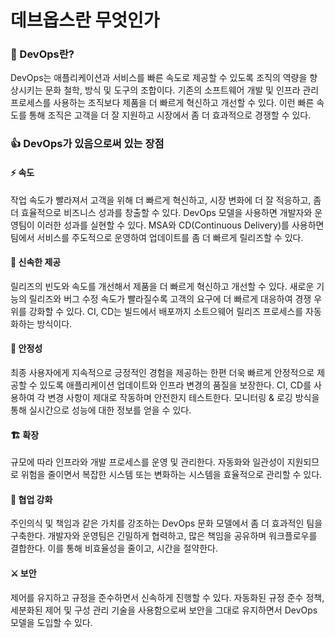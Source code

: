 # 데브옵스란 무엇인가

### 📌 DevOps란?

DevOps는 애플리케이션과 서비스를 빠른 속도로 제공할 수 있도록 조직의 역량을 향상시키는 문화 철학, 방식 및 도구의 조합이다. 기존의 소프트웨어 개발 및 인프라 관리 프로세스를 사용하는 조직보다 제품을 더 빠르게 혁신하고 개선할 수 있다. 이런 빠른 속도를 통해 조직은 고객을 더 잘 지원하고 시장에서 좀 더 효과적으로 경쟁할 수 있다.



### 👍 DevOps가 있음으로써 있는 장점

#### ⚡ 속도

작업 속도가 빨라져서 고객을 위해 더 빠르게 혁신하고, 시장 변화에 더 잘 적응하고, 좀 더 효율적으로 비즈니스 성과를 창출할 수 있다. DevOps 모델을 사용하면 개발자와 운영팀이 이러한 성과를 실현할 수 있다. MSA와 CD(Continuous Delivery)를 사용하면 팀에서 서비스를 주도적으로 운영하여 업데이트를 좀 더 빠르게 릴리즈할 수 있다.

#### 🎁 신속한 제공

릴리즈의 빈도와 속도를 개선해서 제품을 더 빠르게 혁신하고 개선할 수 있다. 새로운 기능의 릴리즈와 버그 수정 속도가 빨라질수록 고객의 요구에 더 빠르게 대응하여 경쟁 우위를 강화할 수 있다. CI, CD는 빌드에서 배포까지 소트으웨어 릴리즈 프로세스를 자동화하는 방식이다.

#### 🏰 안정성

최종 사용자에게 지속적으로 긍정적인 경험을 제공하는 한편 더욱 빠르게 안정적으로 제공할 수 있도록 애플리케이션 업데이트와 인프라 변경의 품질을 보장한다. CI, CD를 사용하여 각 변경 사항이 제대로 작동하며 안전한지 테스트한다. 모니터링 & 로깅 방식을 통해 실시간으로 성능에 대한 정보를 얻을 수 있다.

#### 🏗 확장

규모에 따라 인프라와 개발 프로세스를 운영 및 관리한다. 자동화와 일관성이 지원되므로 위험을 줄이면서 복잡한 시스템 또는 변화하는 시스템을 효율적으로 관리할 수 있다. 

#### 💬 협업 강화

주인의식 및 책임과 같은 가치를 강조하는 DevOps 문화 모델에서 좀 더 효과적인 팀을 구축한다.  개발자와 운영팀은 긴밀하게 협력하고, 많은 책임을 공유하며 워크플로우를 결합한다. 이를 통해 비효율성을 줄이고, 시간을 절약한다.

#### ⚔ 보안

제어를 유지하고 규정을 준수하면서 신속하게 진행할 수 있다. 자동화된 규정 준수 정책, 세분화된 제어 및 구성 관리 기술을 사용함으로써 보안을 그대로 유지하면서 DevOps 모델을 도입할 수 있다.

